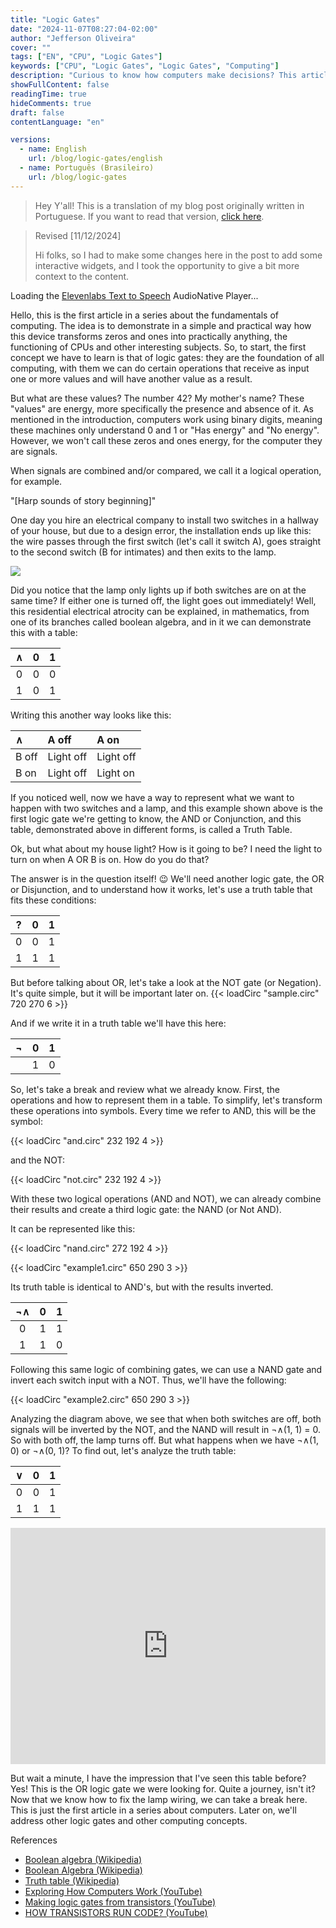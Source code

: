 ```yaml
---
title: "Logic Gates"
date: "2024-11-07T08:27:04-02:00"
author: "Jefferson Oliveira"
cover: ""
tags: ["EN", "CPU", "Logic Gates"]
keywords: ["CPU", "Logic Gates", "Logic Gates", "Computing"]
description: "Curious to know how computers make decisions? This article is your starting point! Unveil the universe of logic gates, the building blocks that allow machines to process binary information. Discover how simple 'yes' and 'no' operations transform into the artificial intelligence of your daily life."
showFullContent: false
readingTime: true
hideComments: true
draft: false
contentLanguage: "en"

versions:
  - name: English
    url: /blog/logic-gates/english
  - name: Português (Brasileiro)
    url: /blog/logic-gates
---
```

> Hey Y'all! This is a translation of my blog post originally written in Portuguese.
> If you want to read that version, [click here](/blog/logic-gates/).

> Revised [11/12/2024]
>
> Hi folks, so I had to make some changes here in the post to add some interactive widgets,
> and I took the opportunity to give a bit more context to the content.

<div id="elevenlabs-audionative-widget" data-height="90" data-width="100%" data-frameborder="no" data-scrolling="no" data-publicuserid="2be4d6242c862832d6b47ec70f7d7daf2c9f1306c933439f7083622af43fe99f" data-playerurl="https://elevenlabs.io/player/index.html" >Loading the <a href="https://elevenlabs.io/text-to-speech" target="_blank" rel="noopener">Elevenlabs Text to Speech</a> AudioNative Player...</div><script src="https://elevenlabs.io/player/audioNativeHelper.js" type="text/javascript"></script>

Hello, this is the first article in a series about the fundamentals of computing. The idea is to demonstrate in a simple and practical way how this device transforms zeros and ones into practically anything, the functioning of CPUs and other interesting subjects. So, to start, the first concept we have to learn is that of logic gates: they are the foundation of all computing, with them we can do certain operations that receive as input one or more values and will have another value as a result.

But what are these values? The number 42? My mother's name? These "values" are energy, more specifically the presence and absence of it. As mentioned in the introduction, computers work using binary digits, meaning these machines only understand 0 and 1 or "Has energy" and "No energy". However, we won't call these zeros and ones energy, for the computer they are signals.

When signals are combined and/or compared, we call it a logical operation, for example.

"[Harp sounds of story beginning]"

One day you hire an electrical company to install two switches in a hallway of your house, but due to a design error, the installation ends up like this: the wire passes through the first switch (let's call it switch A), goes straight to the second switch (B for intimates) and then exits to the lamp.

![](./CPUImageFrame1.png)

Did you notice that the lamp only lights up if both switches are on at the same time? If either one is turned off, the light goes out immediately! Well, this residential electrical atrocity can be explained, in mathematics, from one of its branches called boolean algebra, and in it we can demonstrate this with a table:

| ∧ | 0 | 1 |
| :-----: | :-----: | :-----: |
| 0 | 0 | 0 |
| 1 | 0 | 1 |

Writing this another way looks like this:

| ∧ | A off | A on |
| :----- | :----- | :----- |
| B off | Light off | Light off |
| B on | Light off | Light on |

If you noticed well, now we have a way to represent what we want to happen with two switches and a lamp, and this example shown above is the first logic gate we're getting to know, the AND or Conjunction, and this table, demonstrated above in different forms, is called a Truth Table.

Ok, but what about my house light? How is it going to be? I need the light to turn on when A OR B is on. How do you do that?

The answer is in the question itself! 😉 We'll need another logic gate, the OR or Disjunction, and to understand how it works, let's use a truth table that fits these conditions:

| ? | 0 | 1 |
| :-----: | :-----: | :-----: |
| 0 | 0 | 1 |
| 1 | 1 | 1 |

But before talking about OR, let's take a look at the NOT gate (or Negation). It's quite simple, but it will be important later on.
{{< loadCirc "sample.circ" 720 270 6 >}}

And if we write it in a truth table we'll have this here:

| ¬ | 0 | 1 |
| :-----: | :-----: | :-----: |
|  | 1 | 0 |

So, let's take a break and review what we already know. First, the operations and how to represent them in a table. To simplify, let's transform these operations into symbols. Every time we refer to AND, this will be the symbol:

{{< loadCirc "and.circ" 232 192 4 >}}

and the NOT:

{{< loadCirc "not.circ" 232 192 4 >}}

With these two logical operations (AND and NOT), we can already combine their results and create a third logic gate: the NAND (or Not AND).

It can be represented like this:

{{< loadCirc "nand.circ" 272 192 4 >}}

{{< loadCirc "example1.circ" 650 290 3 >}}

Its truth table is identical to AND's, but with the results inverted.

| ¬∧ | 0 | 1 |
| :-----: | :-----: | :-----: |
| 0 | 1 | 1 |
| 1 | 1 | 0 |

Following this same logic of combining gates, we can use a NAND gate and invert each switch input with a NOT. Thus, we'll have the following:

{{< loadCirc "example2.circ" 650 290 3 >}}

Analyzing the diagram above, we see that when both switches are off, both signals will be inverted by the NOT, and the NAND will result in ¬∧(1, 1) = 0. So with both off, the lamp turns off. But what happens when we have ¬∧(1, 0) or ¬∧(0, 1)? To find out, let's analyze the truth table:

| ∨ | 0 | 1 |
| :-----: | :-----: | :-----: |
| 0 | 0 | 1 |
| 1 | 1 | 1 |

<div style="width:100%;height:0;padding-bottom:75%;position:relative;"><iframe src="https://giphy.com/embed/n9h61thJkq6Xe" width="100%" height="100%" style="position:absolute" frameBorder="0" class="giphy-embed" allowFullScreen></iframe></div>

But wait a minute, I have the impression that I've seen this table before? Yes! This is the OR logic gate we were looking for. Quite a journey, isn't it? Now that we know how to fix the lamp wiring, we can take a break here. This is just the first article in a series about computers. Later on, we'll address other logic gates and other computing concepts.

References

* [Boolean algebra (Wikipedia)](https://pt.wikipedia.org/wiki/%C3%81lgebra_booliana)
* [Boolean Algebra (Wikipedia)](https://en.wikipedia.org/wiki/Boolean_algebra)
* [Truth table (Wikipedia)](https://pt.wikipedia.org/wiki/Tabela-verdade)
* [Exploring How Computers Work (YouTube)](https://www.youtube.com/watch?v=QZwneRb-zqA)
* [Making logic gates from transistors (YouTube)](https://www.youtube.com/watch?v=sTu3LwpF6XI)
* [HOW TRANSISTORS RUN CODE? (YouTube)](https://www.youtube.com/watch?v=HjneAhCy2N4)
